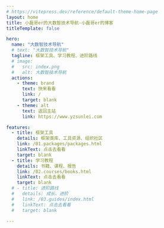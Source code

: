 ```yaml
---
# https://vitepress.dev/reference/default-theme-home-page
layout: home
title: 小磊哥er的大数智技术导航-小磊哥er的博客
titleTemplate: false

hero:
  name: "大数智技术导航"
  # text: "大数智技术导航"
  tagline: 框架工具、学习教程、进阶路线
  # image:
  #   src: index.png
  #   alt: 大数智技术导航
  actions:
    - theme: brand
      text: 快来看看
      link: /
      target: blank
    - theme: alt
      text: 返回主站
      link: https://www.yzsunlei.com

features:
  - title: 框架工具
    details: 框架类库、工具资源、组织社区
    link: /01.packages/packages.html
    linkText: 点击去看看
    target: blank
  - title: 学习教程
    details: 书籍、课程、报告
    link: /02.courses/books.html
    linkText: 点击去看看
    target: blank
  # - title: 进阶路线
  #   details: 成长、进阶
  #   link: /03.guides/index.html
  #   linkText: 点击去看看
  #   target: blank

---
```


